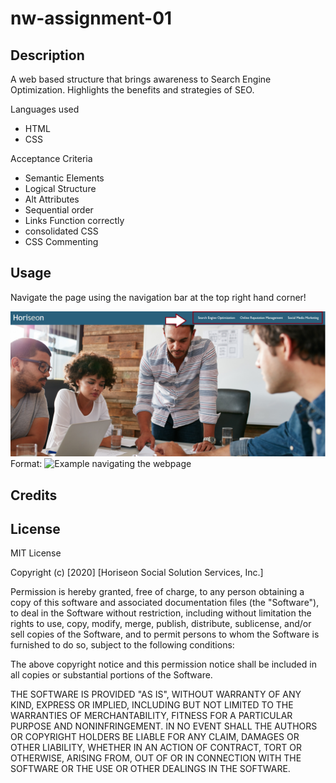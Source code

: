 # nw-assignment-01

## Description 

A web based structure that brings awareness to Search Engine Optimization.
Highlights the benefits and strategies of SEO.

Languages used

- HTML
- CSS

Acceptance Criteria 

- Semantic Elements
- Logical Structure   
- Alt Attributes 
- Sequential order 
- Links Function correctly 
- consolidated CSS
- CSS Commenting 

## Usage 

Navigate the page using the navigation bar at the top right hand corner!

![Navigation SS](assets\images\navigation-ss.png)
Format: ![Example navigating the webpage]()



## Credits



## License

MIT License

Copyright (c) [2020] [Horiseon Social Solution Services, Inc.]

Permission is hereby granted, free of charge, to any person obtaining a copy
of this software and associated documentation files (the "Software"), to deal
in the Software without restriction, including without limitation the rights
to use, copy, modify, merge, publish, distribute, sublicense, and/or sell
copies of the Software, and to permit persons to whom the Software is
furnished to do so, subject to the following conditions:

The above copyright notice and this permission notice shall be included in all
copies or substantial portions of the Software.

THE SOFTWARE IS PROVIDED "AS IS", WITHOUT WARRANTY OF ANY KIND, EXPRESS OR
IMPLIED, INCLUDING BUT NOT LIMITED TO THE WARRANTIES OF MERCHANTABILITY,
FITNESS FOR A PARTICULAR PURPOSE AND NONINFRINGEMENT. IN NO EVENT SHALL THE
AUTHORS OR COPYRIGHT HOLDERS BE LIABLE FOR ANY CLAIM, DAMAGES OR OTHER
LIABILITY, WHETHER IN AN ACTION OF CONTRACT, TORT OR OTHERWISE, ARISING FROM,
OUT OF OR IN CONNECTION WITH THE SOFTWARE OR THE USE OR OTHER DEALINGS IN THE
SOFTWARE.